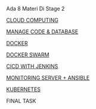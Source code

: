 Ada 8 Materi Di Stage 2 

[CLOUD COMPUTING](https://github.com/rahmaneffendi/DevOps-Engineer-Training/tree/main/Stage-2/Week-1/Day-1-Cloud-Computing)

[MANAGE CODE & DATABASE](https://github.com/rahmaneffendi/DevOps-Engineer-Training/tree/main/Stage-2/Week-1/Day-2-Manage-Code-%26-Database)

[DOCKER](https://github.com/rahmaneffendi/DevOps-Engineer-Training/tree/main/Stage-2/Week-2/Day-1-Docker)

[DOCKER SWARM](https://github.com/rahmaneffendi/DevOps-Engineer-Training/tree/main/Stage-2/Week-2/Day-2-Docker-Swarm)

[CICD WITH JENKINS](https://github.com/rahmaneffendi/DevOps-Engineer-Training/tree/main/Stage-2/Week-2/Day-3-CICD-With-Jenkins)

[MONITORING SERVER + ANSIBLE](https://github.com/rahmaneffendi/DevOps-Engineer-Training/tree/main/Stage-2/Week-3/Day-2-Ansible)

[KUBERNETES](https://github.com/rahmaneffendi/DevOps-Engineer-Training/tree/main/Stage-2/Week-3/Day-3-Kubernetes)

FINAL TASK

